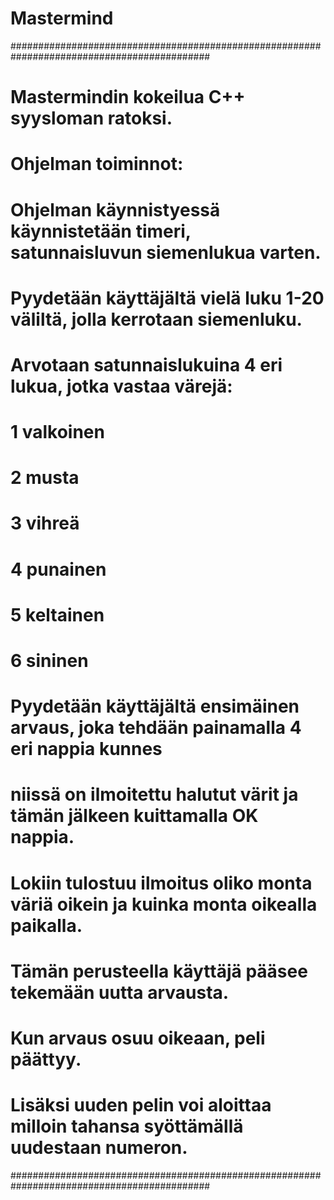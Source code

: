 # Mastermind
############################################################################################
# Mastermindin kokeilua C++ syysloman ratoksi.
# Ohjelman toiminnot:
# Ohjelman käynnistyessä käynnistetään timeri, satunnaisluvun siemenlukua varten.
# Pyydetään käyttäjältä vielä luku 1-20 väliltä, jolla kerrotaan siemenluku.
# Arvotaan satunnaislukuina 4 eri lukua, jotka vastaa värejä:
# 1 valkoinen
# 2 musta
# 3 vihreä
# 4 punainen
# 5 keltainen
# 6 sininen
# Pyydetään käyttäjältä ensimäinen arvaus, joka tehdään painamalla 4 eri nappia kunnes 
# niissä on ilmoitettu halutut värit ja tämän jälkeen kuittamalla OK nappia.
# Lokiin tulostuu ilmoitus oliko monta väriä oikein ja kuinka monta oikealla paikalla.
# Tämän perusteella käyttäjä pääsee tekemään uutta arvausta.
# Kun arvaus osuu oikeaan, peli päättyy.
# Lisäksi uuden pelin voi aloittaa milloin tahansa syöttämällä uudestaan numeron.
############################################################################################
